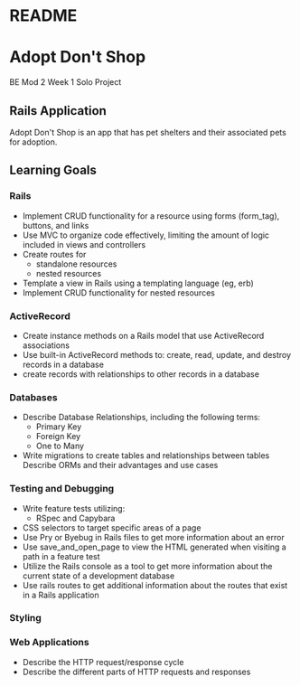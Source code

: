# README

# Adopt Don't Shop  
BE Mod 2 Week 1 Solo Project

## Rails Application 

Adopt Don't Shop is an app that has pet shelters and their associated pets for adoption. 

## Learning Goals
### Rails
- Implement CRUD functionality for a resource using forms (form_tag), buttons, and links
- Use MVC to organize code effectively, limiting the amount of logic included in views and controllers
- Create routes for
  - standalone resources
  - nested resources
- Template a view in Rails using a templating language (eg, erb)
- Implement CRUD functionality for nested resources

### ActiveRecord
- Create instance methods on a Rails model that use ActiveRecord associations
- Use built-in ActiveRecord methods to:
create, read, update, and destroy records in a database
- create records with relationships to other records in a database

### Databases
- Describe Database Relationships, including the following terms:
  - Primary Key
  - Foreign Key
  - One to Many
- Write migrations to create tables and relationships between tables
Describe ORMs and their advantages and use cases

### Testing and Debugging
- Write feature tests utilizing:
  - RSpec and Capybara
- CSS selectors to target specific areas of a page
- Use Pry or Byebug in Rails files to get more information about an error
- Use save_and_open_page to view the HTML generated when visiting a path in a feature test
- Utilize the Rails console as a tool to get more information about the current state of a development database
- Use rails routes to get additional information about the routes that exist in a Rails application

### Styling

### Web Applications
- Describe the HTTP request/response cycle
- Describe the different parts of HTTP requests and responses